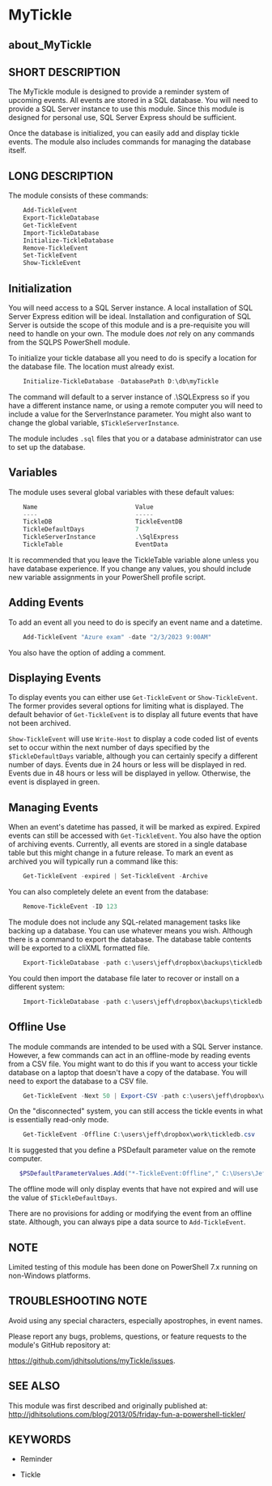 ﻿# MyTickle

## about_MyTickle

## SHORT DESCRIPTION

The MyTickle module is designed to provide a reminder system of upcoming events. All events are stored in a SQL database. You will need to provide a SQL Server instance to use this module. Since this module is designed for personal use, SQL Server Express should be sufficient.

Once the database is initialized, you can easily add and display tickle events. The module also includes commands for managing the database itself.

## LONG DESCRIPTION

The module consists of these commands:

```powershell
    Add-TickleEvent
    Export-TickleDatabase
    Get-TickleEvent
    Import-TickleDatabase
    Initialize-TickleDatabase
    Remove-TickleEvent
    Set-TickleEvent
    Show-TickleEvent
```

## Initialization

You will need access to a SQL Server instance. A local installation of SQL Server Express edition will be ideal. Installation and configuration of SQL Server is outside the scope of this module and is a pre-requisite you will need to handle on your own. The module does *not* rely on any commands from the SQLPS PowerShell module.

To initialize your tickle database all you need to do is specify a location for the database file. The location must already exist.

```powershell
    Initialize-TickleDatabase -DatabasePath D:\db\myTickle
```

The command will default to a server instance of .\SQLExpress so if you have a different instance name, or using a remote computer you will need to include a value for the ServerInstance parameter. You might also want to change the global variable, `$TickleServerInstance`.

The module includes `.sql` files that you or a database administrator can use to set up the database.

## Variables

The module uses several global variables with these default values:

```powershell
    Name                           Value
    ----                           -----
    TickleDB                       TickleEventDB
    TickleDefaultDays              7
    TickleServerInstance           .\SqlExpress
    TickleTable                    EventData
```

It is recommended that you leave the TickleTable variable alone unless you have database experience. If you change any values, you should include new variable assignments in your PowerShell profile script.

## Adding Events

To add an event all you need to do is specify an event name and a datetime.

```powershell
    Add-TickleEvent "Azure exam" -date "2/3/2023 9:00AM"
```

You also have the option of adding a comment.

## Displaying Events

To display events you can either use `Get-TickleEvent` or `Show-TickleEvent`. The former provides several options for limiting what is displayed. The default behavior of `Get-TickleEvent` is to display all future events that have not been archived.

`Show-TickleEvent` will use `Write-Host` to display a code coded list of events set to occur within the next number of days specified by the `$TickleDefaultDays` variable, although you can certainly specify a different number of days. Events due in 24 hours or less will be displayed in red. Events due in 48 hours or less will be displayed in yellow. Otherwise, the event is displayed in green.

## Managing Events

When an event's datetime has passed, it will be marked as expired. Expired events can still be accessed with `Get-TickleEvent`. You also have the option of archiving events. Currently, all events are stored in a single database table but this might change in a future release. To mark an event as archived you will typically run a command like this:

```powershell
    Get-TickleEvent -expired | Set-TickleEvent -Archive
```

You can also completely delete an event from the database:

```powershell
    Remove-TickleEvent -ID 123
```

The module does not include any SQL-related management tasks like backing up a database. You can use whatever means you wish. Although there is a command to export the database. The database table contents will be exported to a cliXML formatted file.

```powershell
    Export-TickleDatabase -path c:\users\jeff\dropbox\backups\tickledb.xml
```

You could then import the database file later to recover or install on a different system:

```powershell
    Import-TickleDatabase -path c:\users\jeff\dropbox\backups\tickledb.xml
```

## Offline Use

The module commands are intended to be used with a SQL Server instance. However, a few commands can act in an offline-mode by reading events from a CSV file. You might want to do this if you want to access your tickle database on a laptop that doesn't have a copy of the database. You will need to export the database to a CSV file.

```powershell
    Get-TickleEvent -Next 50 | Export-CSV -path c:\users\jeff\dropbox\work\tickledb.csv
```

On the "disconnected" system, you can still access the tickle events in what is essentially read-only mode.

```powershell
    Get-TickleEvent -Offline C:\users\jeff\dropbox\work\tickledb.csv
```

It is suggested that you define a PSDefault parameter value on the remote computer.

```powershell
   $PSDefaultParameterValues.Add("*-TickleEvent:Offline"," C:\Users\Jeff\dropbox\work\tickle.csv")
```

The offline mode will only display events that have not expired and will use the value of `$TickleDefaultDays`.

There are no provisions for adding or modifying the event from an offline state. Although, you can always pipe a data source to `Add-TickleEvent`.

## NOTE

Limited testing of this module has been done on PowerShell 7.x running on non-Windows platforms.

## TROUBLESHOOTING NOTE

Avoid using any special characters, especially apostrophes, in event names.

Please report any bugs, problems, questions, or feature requests to the module's GitHub repository at:

https://github.com/jdhitsolutions/myTickle/issues.

## SEE ALSO

This module was first described and originally published at:
http://jdhitsolutions.com/blog/2013/05/friday-fun-a-powershell-tickler/

## KEYWORDS

- Reminder

- Tickle
